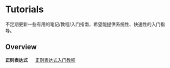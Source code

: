 # Tutorials
不定期更新一些有用的笔记/教程/入门指南，希望能提供系统性、快速性的入门指导。

## Overview
**正则表达式**  &nbsp;&nbsp;&nbsp;&nbsp;  [正则表达式入门教程](https://github.com/zhouj8553/Tutorials/blob/main/%E6%AD%A3%E5%88%99%E8%A1%A8%E8%BE%BE%E5%BC%8F%E5%85%A5%E9%97%A8%E6%95%99%E7%A8%8B.md)
